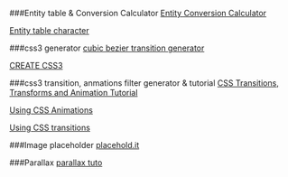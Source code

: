 
###Entity table & Conversion Calculator
[Entity Conversion Calculator](https://www.evotech.net/articles/testjsentities.html)

[Entity table character](http://dev.w3.org/html5/html-author/charref)

###css3 generator
[cubic bezier transition generator](http://cubic-bezier.com/#.17,.67,.83,.67)

[CREATE CSS3](http://www.createcss3.com/)

###css3 transition, anmations filter generator & tutorial
[CSS Transitions, Transforms and Animation Tutorial](http://css3.bradshawenterprises.com/)

[Using CSS Animations](https://developer.mozilla.org/en-US/docs/Web/Guide/CSS/Using_CSS_animations)

[Using CSS transitions](https://developer.mozilla.org/en-US/docs/Web/Guide/CSS/Using_CSS_transitions)

###Image placeholder 
[placehold.it](http://placehold.it/)

###Parallax 
[parallax tuto](http://codepen.io/saransh/pen/BKJun)
